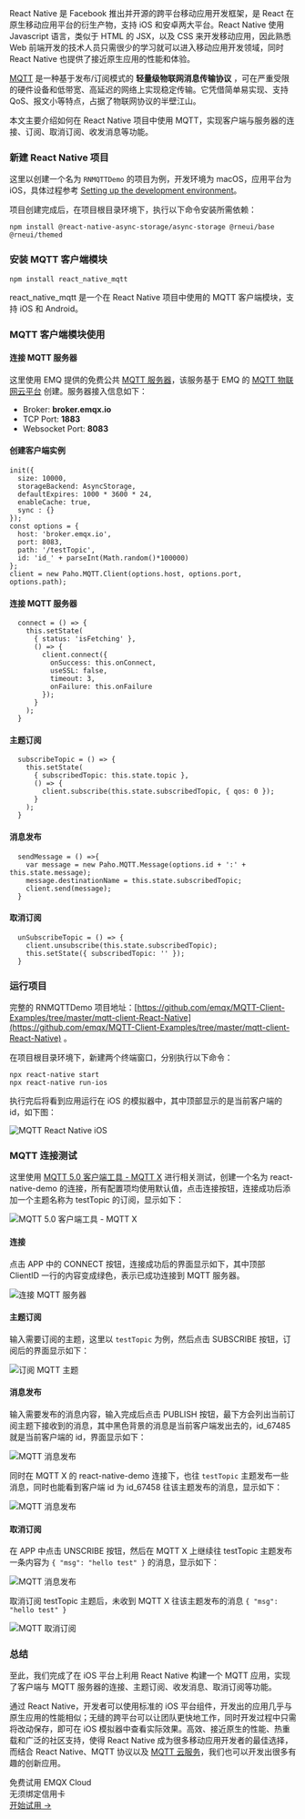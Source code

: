 React Native 是 Facebook 推出并开源的跨平台移动应用开发框架，是 React 在原生移动应用平台的衍生产物，支持 iOS 和安卓两大平台。React Native 使用 Javascript 语言，类似于 HTML 的 JSX，以及 CSS 来开发移动应用，因此熟悉 Web 前端开发的技术人员只需很少的学习就可以进入移动应用开发领域，同时 React Native 也提供了接近原生应用的性能和体验。

[MQTT](https://www.emqx.com/zh/mqtt) 是一种基于发布/订阅模式的 **轻量级物联网消息传输协议** ，可在严重受限的硬件设备和低带宽、高延迟的网络上实现稳定传输。它凭借简单易实现、支持 QoS、报文小等特点，占据了物联网协议的半壁江山。

本文主要介绍如何在 React Native 项目中使用 MQTT，实现客户端与服务器的连接、订阅、取消订阅、收发消息等功能。

### 新建 React Native 项目

这里以创建一个名为 `RNMQTTDemo` 的项目为例，开发环境为 macOS，应用平台为 iOS，具体过程参考 [Setting up the development environment](https://reactnative.dev/docs/environment-setup)。

项目创建完成后，在项目根目录环境下，执行以下命令安装所需依赖：

```
npm install @react-native-async-storage/async-storage @rneui/base @rneui/themed
```

### 安装 MQTT 客户端模块

```
npm install react_native_mqtt
```

react_native_mqtt 是一个在 React Native 项目中使用的 MQTT 客户端模块，支持 iOS 和 Android。

### MQTT 客户端模块使用

#### 连接 MQTT 服务器

这里使用 EMQ 提供的免费公共 [MQTT 服务器](https://www.emqx.com/zh/mqtt/public-mqtt5-broker)，该服务基于 EMQ 的 [MQTT 物联网云平台](https://www.emqx.com/zh/cloud) 创建。服务器接入信息如下：

- Broker: **broker.emqx.io**
- TCP Port: **1883**
- Websocket Port: **8083**

#### 创建客户端实例

```
init({
  size: 10000,
  storageBackend: AsyncStorage,
  defaultExpires: 1000 * 3600 * 24,
  enableCache: true,
  sync : {}
});
const options = {
  host: 'broker.emqx.io',
  port: 8083,
  path: '/testTopic',
  id: 'id_' + parseInt(Math.random()*100000)
};
client = new Paho.MQTT.Client(options.host, options.port, options.path);
```

#### 连接 MQTT 服务器

```
  connect = () => {
    this.setState(
      { status: 'isFetching' },
      () => {
        client.connect({
          onSuccess: this.onConnect,
          useSSL: false,
          timeout: 3,
          onFailure: this.onFailure
        });
      }
    );
  }
```

#### 主题订阅

```
  subscribeTopic = () => {
    this.setState(
      { subscribedTopic: this.state.topic },
      () => {
        client.subscribe(this.state.subscribedTopic, { qos: 0 });
      }
    );
  }
```

#### 消息发布

```
  sendMessage = () =>{
    var message = new Paho.MQTT.Message(options.id + ':' + this.state.message);
    message.destinationName = this.state.subscribedTopic;
    client.send(message);
  }
```

#### 取消订阅

```
  unSubscribeTopic = () => {
    client.unsubscribe(this.state.subscribedTopic);
    this.setState({ subscribedTopic: '' });
  }
```

### 运行项目

完整的 RNMQTTDemo 项目地址：[https://github.com/emqx/MQTT-Client-Examples/tree/master/mqtt-client-React-Native](https://github.com/emqx/MQTT-Client-Examples/tree/master/mqtt-client-React-Native) 。

在项目根目录环境下，新建两个终端窗口，分别执行以下命令：

```
npx react-native start
npx react-native run-ios
```

执行完后将看到应用运行在 iOS 的模拟器中，其中顶部显示的是当前客户端的 id，如下图：

![MQTT React Native iOS](https://assets.emqx.com/images/180f325e5b2ff3d34be952a9df99aff2.png)

### MQTT 连接测试

这里使用 [MQTT 5.0 客户端工具 - MQTT X](https://mqttx.app/zh) 进行相关测试，创建一个名为 react-native-demo 的连接，所有配置项均使用默认值，点击连接按钮，连接成功后添加一个主题名称为 testTopic 的订阅，显示如下：

![MQTT 5.0 客户端工具 - MQTT X](https://assets.emqx.com/images/f4b8a59a025f95cf712c26e9482419d3.png)

#### 连接

点击 APP 中的 CONNECT 按钮，连接成功后的界面显示如下，其中顶部 ClientID 一行的内容变成绿色，表示已成功连接到 MQTT 服务器。

![连接 MQTT 服务器](https://assets.emqx.com/images/2191362e7bf727560de823815ad9bce5.png)

#### 主题订阅

输入需要订阅的主题，这里以 `testTopic` 为例，然后点击 SUBSCRIBE 按钮，订阅后的界面显示如下：

![订阅 MQTT 主题](https://assets.emqx.com/images/563ad2c30b75d75a1b9b30442d53edd6.png)

#### 消息发布

输入需要发布的消息内容，输入完成后点击 PUBLISH 按钮，最下方会列出当前订阅主题下接收到的消息，其中黑色背景的消息是当前客户端发出去的，id_67485 就是当前客户端的 id，界面显示如下：

![MQTT 消息发布](https://assets.emqx.com/images/b6cc5c392784791198c10660380dd39c.png)

同时在 MQTT X 的 react-native-demo 连接下，也往 `testTopic` 主题发布一些消息，同时也能看到客户端 id 为 id_67458 往该主题发布的消息，显示如下：

![MQTT 消息发布](https://assets.emqx.com/images/2aec69acb78aeddc53cc11531298e697.png)

#### 取消订阅

在 APP 中点击 UNSCRIBE 按钮，然后在 MQTT X 上继续往 testTopic 主题发布一条内容为 `{ "msg": "hello test" }` 的消息，显示如下：

![MQTT 消息发布](https://assets.emqx.com/images/c9c7b3cb40785fbf111b6c6487774fa0.png)

取消订阅 testTopic 主题后，未收到 MQTT X 往该主题发布的消息 `{ "msg": "hello test" }`

![MQTT 取消订阅](https://assets.emqx.com/images/27caa87029972c19f711ba986b3638e8.png)


### 总结

至此，我们完成了在 iOS 平台上利用 React Native 构建一个 MQTT 应用，实现了客户端与 MQTT 服务器的连接、主题订阅、收发消息、取消订阅等功能。

通过 React Native，开发者可以使用标准的 iOS 平台组件，开发出的应用几乎与原生应用的性能相似；无缝的跨平台可以让团队更快地工作，同时开发过程中只需将改动保存，即可在 iOS 模拟器中查看实际效果。高效、接近原生的性能、热重载和广泛的社区支持，使得 React Native 成为很多移动应用开发者的最佳选择，而结合 React Native、MQTT 协议以及 [MQTT 云服务](https://www.emqx.com/zh/cloud)，我们也可以开发出很多有趣的创新应用。


<section class="promotion">
    <div>
        免费试用 EMQX Cloud
        <div class="is-size-14 is-text-normal has-text-weight-normal">无须绑定信用卡</div>
    </div>
    <a href="https://accounts-zh.emqx.com/signup?continue=https://cloud.emqx.com/console/deployments/0?oper=new" class="button is-gradient px-5">开始试用 →</a>
</section>
